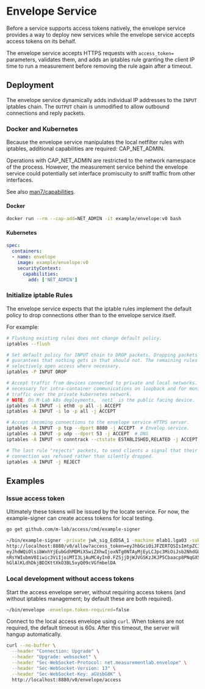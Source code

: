 # Envelope Service

Before a service supports access tokens natively, the envelope service
provides a way to deploy new services while the envelope service accepts
access tokens on its behalf.

The envelope service accepts HTTPS requests with `access_token=` parameters,
validates them, and adds an iptables rule granting the client IP time to run
a measurement before removing the rule again after a timeout.

## Deployment

The envelope service dynamically adds individual IP addresses to the `INPUT`
iptables chain. The `OUTPUT` chain is unmodified to allow outbound
connections and reply packets.

### Docker and Kubernetes

Because the envelope service manipulates the local netfilter rules with
iptables, additional capabilities are required: CAP_NET_ADMIN.

Operations with CAP_NET_ADMIN are restricted to the network namespace of the
process. However, the measurement service behind the envelope service could
potentially set interface promiscuity to sniff traffic from other interfaces.

See also [man7/capabilities][cap].

[cap]: http://man7.org/linux/man-pages/man7/capabilities.7.html

#### Docker

```sh
docker run --rm --cap-add=NET_ADMIN -it example/envelope:v0 bash
```

#### Kubernetes

```yaml
spec:
  containers:
  - name: envelope
    image: example/envelope:v0
    securityContext:
      capabilities:
        add: ['NET_ADMIN']
```

### Initialize iptable Rules

The envelope service expects that the iptable rules implement the default
policy to drop connections other than to the envelope service itself.

For example:

```sh
# Flushing existing rules does not change default policy.
iptables --flush

# Set default policy for INPUT chain to DROP packets. Dropping packets
# guarantees that nothing gets in that should not. The remaining rules
# selectively open access where necessary.
iptables -P INPUT DROP

# Accept traffic from devices connected to private and local networks. This is
# necessary for intra-container communications on loopback and for monitoring
# traffic over the private kubernetes network.
# NOTE: On M-Lab k8s deployments, `net1` is the public facing device.
iptables -A INPUT -i eth0 -p all -j ACCEPT
iptables -A INPUT -i lo -p all -j ACCEPT

# Accept incoming connections to the envelope service HTTPS server.
iptables -A INPUT -p tcp --dport 8880 -j ACCEPT  # Envelop service.
iptables -A INPUT -p udp --dport 53 -j ACCEPT  # DNS
iptables -A INPUT -m conntrack --ctstate ESTABLISHED,RELATED -j ACCEPT

# The last rule "rejects" packets, to send clients a signal that their
# connection was refused rather than silently dropped.
iptables -A INPUT -j REJECT
```

## Examples

### Issue access token

Ultimately these tokens will be issued by the locate service. For now, the
example-signer can create access tokens for local testing.

```sh
go get github.com/m-lab/access/cmd/example-signer

~/bin/example-signer -private jwk_sig_EdDSA_1 -machine mlab1.lga03 -subject 127.0.0.2
http://localhost:8880/v0/allow?access_token=eyJhbGciOiJFZERTQSIsImtpZCI6IjEifQ.
eyJhdWQiOlsibWxhYjEubGdhMDMiXSwiZXhwIjoxNTg0NTAyMjEyLCJpc3MiOiJsb2NhdGUubWVhc3VyZW1lb
nRsYWIubmV0Iiwic3ViIjoiMTI3LjAuMC4yIn0.FZSjjDjWJVGSKzJKJP5Cbaacp8PNqGX5_zETe3SQsXvhlo
hGlAlKLdhDkjBDIKttXkO3BL5xyQ09cVGfmbelDA
```

### Local development without access tokens

Start the access envelope server, without requiring access tokens (and
without iptables management; by default these are both required).

```sh
~/bin/envelope -envelope.token-required=false
```

Connect to the local access envelope using `curl`. When tokens are not
required, the default timeout is 60s. After this timeout, the server will
hangup automatically.

```sh
curl --no-buffer \
  --header "Connection: Upgrade" \
  --header "Upgrade: websocket" \
  --header "Sec-WebSocket-Protocol: net.measurementlab.envelope" \
  --header "Sec-WebSocket-Version: 13" \
  --header "Sec-WebSocket-Key: aGVsbG8K" \
  http://localhost:8880/v0/envelope/access
```
